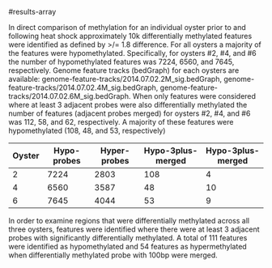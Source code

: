 #results-array

In direct comparison of methylation for an individual oyster prior to and following heat shock approximately 10k differentially methylated features were identified as defined by >/= 1.8 difference.  For all oysters a majority of the features were hypomethylated. Specifically, for oysters #2, #4, and #6 the number of hypomethylated features was 7224, 6560, and 7645, respectively.  Genome feature tracks (bedGraph) for each oysters are available:  genome-feature-tracks/2014.07.02.2M_sig.bedGraph, genome-feature-tracks/2014.07.02.4M_sig.bedGraph, genome-feature-tracks/2014.07.02.6M_sig.bedGraph. 
When only features were considered where at least 3 adjacent probes were also differentially methylated the number of features (adjacent probes merged) for oysters #2, #4, and #6 was 112, 58, and 62, respectively.  A majority of these features were hypomethylated (108, 48, and 53, respectively)

Oyster | Hypo-probes | Hyper-probes | Hypo-3plus-merged | Hypo-3plus-merged
--- | --- | --- | --- | ---
2 | 7224 | 2803 | 108 | 4
4 | 6560 | 3587 | 48 | 10
6 | 7645 | 4044 | 53 | 9





In order to examine regions that were differentially methylated across all three oysters, features were identified where there were at least 3 adjacent probes with significantly differentially methylated. A total of 111 features were identified as hypomethylated and 54 features as hypermethylated when differentially methylated probe with 100bp were merged.  


